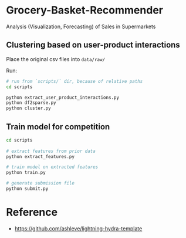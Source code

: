 # Grocery-Basket-Recommender

Analysis (Visualization, Forecasting) of Sales in Supermarkets

## Clustering based on user-product interactions

Place the original csv files into `data/raw/`

Run:

```bash
# run from `scripts/` dir, because of relative paths
cd scripts

python extract_user_product_interactions.py
python df2sparse.py
python cluster.py
```

## Train model for competition

```bash
cd scripts
 
# extract features from prior data
python extract_features.py

# train model on extracted features
python train.py

# generate submission file
python submit.py
```

# Reference

- https://github.com/ashleve/lightning-hydra-template